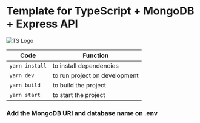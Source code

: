 # Template for TypeScript + MongoDB + Express API

![TS Logo](https://miro.medium.com/max/816/1*TpbxEQy4ckB-g31PwUQPlg.png
)

Code   | Function
--------- | ------
`yarn install` | to install dependencies
`yarn dev` | to run project on development
`yarn build` | to build the project
`yarn start` | to start the project

### Add the MongoDB URI and database name on .env